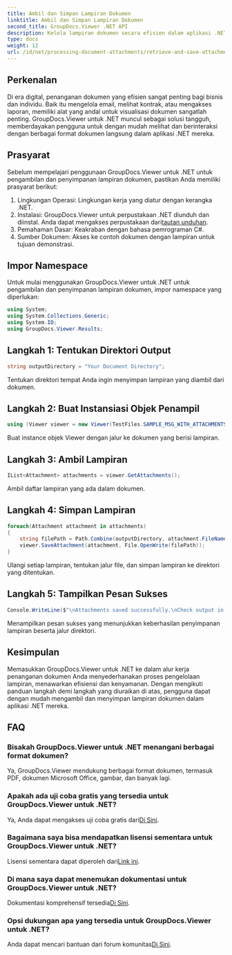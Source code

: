 ```yaml
---
title: Ambil dan Simpan Lampiran Dokumen
linktitle: Ambil dan Simpan Lampiran Dokumen
second_title: GroupDocs.Viewer .NET API
description: Kelola lampiran dokumen secara efisien dalam aplikasi .NET menggunakan GroupDocs.Viewer. Ambil dan simpan lampiran tanpa repot.
type: docs
weight: 12
url: /id/net/processing-document-attachments/retrieve-and-save-attachments/
---
```

## Perkenalan
Di era digital, penanganan dokumen yang efisien sangat penting bagi bisnis dan individu. Baik itu mengelola email, melihat kontrak, atau mengakses laporan, memiliki alat yang andal untuk visualisasi dokumen sangatlah penting. GroupDocs.Viewer untuk .NET muncul sebagai solusi tangguh, memberdayakan pengguna untuk dengan mudah melihat dan berinteraksi dengan berbagai format dokumen langsung dalam aplikasi .NET mereka.
## Prasyarat
Sebelum mempelajari penggunaan GroupDocs.Viewer untuk .NET untuk pengambilan dan penyimpanan lampiran dokumen, pastikan Anda memiliki prasyarat berikut:
1. Lingkungan Operasi: Lingkungan kerja yang diatur dengan kerangka .NET.
2.  Instalasi: GroupDocs.Viewer untuk perpustakaan .NET diunduh dan diinstal. Anda dapat mengakses perpustakaan dari[tautan unduhan](https://releases.groupdocs.com/viewer/net/).
3. Pemahaman Dasar: Keakraban dengan bahasa pemrograman C#.
4. Sumber Dokumen: Akses ke contoh dokumen dengan lampiran untuk tujuan demonstrasi.

## Impor Namespace
Untuk mulai menggunakan GroupDocs.Viewer untuk .NET untuk pengambilan dan penyimpanan lampiran dokumen, impor namespace yang diperlukan:
```csharp
using System;
using System.Collections.Generic;
using System.IO;
using GroupDocs.Viewer.Results;
```

## Langkah 1: Tentukan Direktori Output
```csharp
string outputDirectory = "Your Document Directory";
```
Tentukan direktori tempat Anda ingin menyimpan lampiran yang diambil dari dokumen.
## Langkah 2: Buat Instansiasi Objek Penampil
```csharp
using (Viewer viewer = new Viewer(TestFiles.SAMPLE_MSG_WITH_ATTACHMENTS))
```
Buat instance objek Viewer dengan jalur ke dokumen yang berisi lampiran.
## Langkah 3: Ambil Lampiran
```csharp
IList<Attachment> attachments = viewer.GetAttachments();
```
Ambil daftar lampiran yang ada dalam dokumen.
## Langkah 4: Simpan Lampiran
```csharp
foreach(Attachment attachment in attachments)
{
    string filePath = Path.Combine(outputDirectory, attachment.FileName);  
    viewer.SaveAttachment(attachment, File.OpenWrite(filePath)); 
}
```
Ulangi setiap lampiran, tentukan jalur file, dan simpan lampiran ke direktori yang ditentukan.
## Langkah 5: Tampilkan Pesan Sukses
```csharp
Console.WriteLine($"\nAttachments saved successfully.\nCheck output in {outputDirectory}.");
```
Menampilkan pesan sukses yang menunjukkan keberhasilan penyimpanan lampiran beserta jalur direktori.

## Kesimpulan
Memasukkan GroupDocs.Viewer untuk .NET ke dalam alur kerja penanganan dokumen Anda menyederhanakan proses pengelolaan lampiran, menawarkan efisiensi dan kenyamanan. Dengan mengikuti panduan langkah demi langkah yang diuraikan di atas, pengguna dapat dengan mudah mengambil dan menyimpan lampiran dokumen dalam aplikasi .NET mereka.
## FAQ
### Bisakah GroupDocs.Viewer untuk .NET menangani berbagai format dokumen?
Ya, GroupDocs.Viewer mendukung berbagai format dokumen, termasuk PDF, dokumen Microsoft Office, gambar, dan banyak lagi.
### Apakah ada uji coba gratis yang tersedia untuk GroupDocs.Viewer untuk .NET?
 Ya, Anda dapat mengakses uji coba gratis dari[Di Sini](https://releases.groupdocs.com/).
### Bagaimana saya bisa mendapatkan lisensi sementara untuk GroupDocs.Viewer untuk .NET?
 Lisensi sementara dapat diperoleh dari[Link ini](https://purchase.groupdocs.com/temporary-license/).
### Di mana saya dapat menemukan dokumentasi untuk GroupDocs.Viewer untuk .NET?
 Dokumentasi komprehensif tersedia[Di Sini](https://reference.groupdocs.com/viewer/net/).
### Opsi dukungan apa yang tersedia untuk GroupDocs.Viewer untuk .NET?
 Anda dapat mencari bantuan dari forum komunitas[Di Sini](https://forum.groupdocs.com/c/viewer/9).
